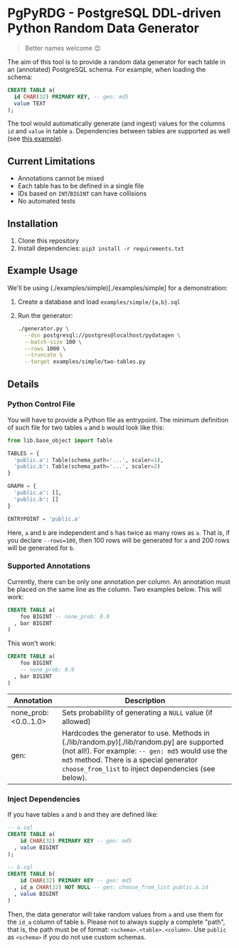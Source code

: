 # PgPyRDG - PostgreSQL DDL-driven Python Random Data Generator

> Better names welcome 😊

The aim of this tool is to provide a random data generator for each table in
an (annotated) PostgreSQL schema. For example, when loading the schema:

```sql
CREATE TABLE a(
  id CHAR(32) PRIMARY KEY, -- gen: md5
  value TEXT
);
```

The tool would automatically generate (and ingest) values for the columns `id`
and `value` in table `a`. Dependencies between tables are supported as well (see
[this example](./examples/dependency)).


## Current Limitations

* Annotations cannot be mixed
* Each table has to be defined in a single file
* IDs based on `INT`/`BIGINT` can have collisions
* No automated tests


## Installation

1. Clone this repository
2. Install dependencies: `pip3 install -r requirements.txt`


## Example Usage

We'll be using (./examples/simple)[./examples/simple] for
a demonstration:

1. Create a database and load `examples/simple/{a,b}.sql`
2. Run the generator:

    ```bash
    ./generator.py \
      --dsn postgresql://postgres@localhost/pydatagen \
      --batch-size 100 \
      --rows 1000 \
      --truncate \
      --target examples/simple/two-tables.py
    ```

## Details

### Python Control File

You will have to provide a Python file as entrypoint. The minimum definition
of such file for two tables `a` and `b` would look like this:

```python
from lib.base_object import Table

TABLES = {
  'public.a': Table(schema_path='...', scaler=1),
  'public.b': Table(schema_path='...', scaler=2)
}

GRAPH = {
  'public.a': [],
  'public.b': []
}

ENTRYPOINT = 'public.a'
```

Here, `a` and `b` are independent and `b` has twice as many rows as `a`. That
is, if you declare `--rows=100`, then 100 rows will be generated for `a` and
200 rows will be generated for `b`.

### Supported Annotations

Currently, there can be only one annotation per column. An annotation must be
placed on the same line as the column. Two examples below. This will work:

```sql
CREATE TABLE a(
    foo BIGINT -- none_prob: 0.9
  , bar BIGINT
)
```

This won't work:


```sql
CREATE TABLE a(
    foo BIGINT
    -- none_prob: 0.9
  , bar BIGINT
)
```

| Annotation | Description |
| ---------- | ----------- |
| none_prob: <0.0..1.0> | Sets probability of generating a `NULL` value (if allowed) |
| gen: <method name> | Hardcodes the generator to use. Methods in (./lib/random.py)[./lib/random.py] are supported (not all!). For example: `-- gen: md5` would use the `md5` method. There is a special generator `choose_from_list` to inject dependencies (see below). |
    
### Inject Dependencies

If you have tables `a` and `b` and they are defined like:
    
```sql
-- a.sql
CREATE TABLE a(
    id CHAR(32) PRIMARY KEY -- gen: md5
  , value BIGINT
);
    
-- b.sql
CREATE TABLE b(
    id CHAR(32) PRIMARY KEY -- gen: md5
  , id_a CHAR(32) NOT NULL -- gen: choose_from_list public.a.id
  , value BIGINT
)
```

Then, the data generator will take random values from `a` and use them for
the `id_a` column of table `b`. Please not to always supply a complete "path",
that is, the path must be of format: `<schema>.<table>.<column>`. Use `public`
as `<schema>` if you do not use custom schemas.
